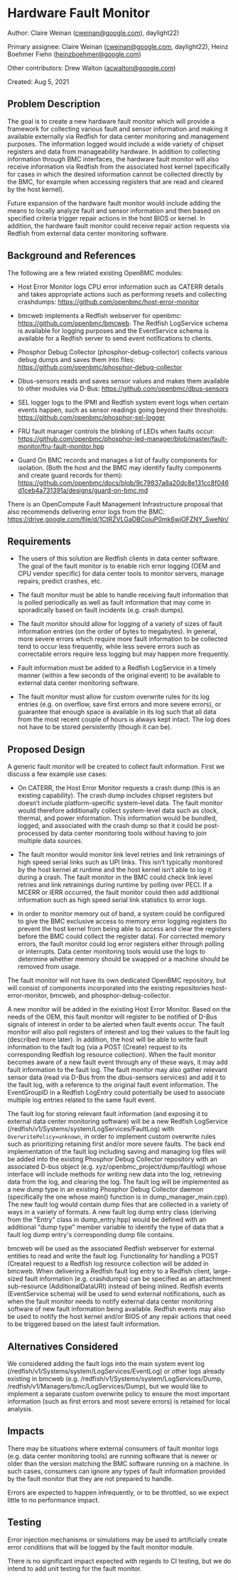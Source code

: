 # Hardware Fault Monitor

Author:
  Claire Weinan (cweinan@google.com), daylight22)

Primary assignee:
  Claire Weinan (cweinan@google.com, daylight22),
  Heinz Boehmer Fiehn (heinzboehmer@google.com)

Other contributors:
  Drew Walton (acwalton@google.com)

Created:
  Aug 5, 2021

## Problem Description
The goal is to create a new hardware fault monitor which will provide a
framework for collecting various fault and sensor information and making it
available externally via Redfish for data center monitoring and management
purposes. The information logged would include a wide variety of chipset
registers and data from manageability hardware. In addition to collecting
information through BMC interfaces, the hardware fault monitor will also
receive information via Redfish from the associated host kernel (specifically
for cases in which the desired information cannot be collected directly by the
BMC, for example when accessing registers that are read and cleared by the host
kernel).

Future expansion of the hardware fault monitor would include adding the means
to locally analyze fault and sensor information and then based on specified
criteria trigger repair actions in the host BIOS or kernel. In addition, the
hardware fault monitor could receive repair action requests via Redfish from
external data center monitoring software.


## Background and References
The following are a few related existing OpenBMC modules:

- Host Error Monitor logs CPU error information such as CATERR details and
  takes appropriate actions such as performing resets and collecting
  crashdumps: https://github.com/openbmc/host-error-monitor

- bmcweb implements a Redfish webserver for openbmc:
  https://github.com/openbmc/bmcweb. The Redfish LogService schema is available
  for logging purposes and the EventService schema is available for a Redfish
  server to send event notifications to clients.

- Phosphor Debug Collector (phosphor-debug-collector) collects various debug
  dumps and saves them into files:
  https://github.com/openbmc/phosphor-debug-collector

- Dbus-sensors reads and saves sensor values and makes them available to other
  modules via D-Bus: https://github.com/openbmc/dbus-sensors

- SEL logger logs to the IPMI and Redfish system event logs when certain events
  happen, such as sensor readings going beyond their thresholds:
  https://github.com/openbmc/phosphor-sel-logger

- FRU fault manager controls the blinking of LEDs when faults occur:
  https://github.com/openbmc/phosphor-led-manager/blob/master/fault-monitor/fru-fault-monitor.hpp

- Guard On BMC records and manages a list of faulty components for isolation.
  (Both the host and the BMC may identify faulty components and create guard
  records for them):
  https://github.com/openbmc/docs/blob/9c79837a8a20dc8e131cc8f046d1ceb4a731391a/designs/guard-on-bmc.md

There is an OpenCompute Fault Management Infrastructure proposal that also
recommends delivering error logs from the BMC:
https://drive.google.com/file/d/1CtRZVLGaDBCoiuP0mk6wjOFZNY_SweNn/


## Requirements
- The users of this solution are Redfish clients in data center software. The
  goal of the fault monitor is to enable rich error logging (OEM and CPU vendor
  specific) for data center tools to monitor servers, manage repairs, predict
  crashes, etc.

- The fault monitor must be able to handle receiving fault information that is
  polled periodically as well as fault information that may come in
  sporadically based on fault incidents (e.g. crash dumps).

- The fault monitor should allow for logging of a variety of sizes of fault
  information entries (on the order of bytes to megabytes). In general, more
  severe errors which require more fault information to be collected tend to
  occur less frequently, while less severe errors such as correctable errors
  require less logging but may happen more frequently.

- Fault information must be added to a Redfish LogService in a timely manner
  (within a few seconds of the original event) to be available to external data
  center monitoring software.

- The fault monitor must allow for custom overwrite rules for its log entries
  (e.g. on overflow, save first errors and more severe errors), or guarantee
  that enough space is available in its log such that all data from the most
  recent couple of hours is always kept intact. The log does not have to be
  stored persistently (though it can be).


## Proposed Design
A generic fault monitor will be created to collect fault information. First we
discuss a few example use cases:

- On CATERR, the Host Error Monitor requests a crash dump (this is an existing
  capability). The crash dump includes chipset registers but doesn’t include
  platform-specific system-level data. The fault monitor would therefore
  additionally collect system-level data such as clock, thermal, and power
  information. This information would be bundled, logged, and associated with
  the crash dump so that it could be post-processed by data center monitoring
  tools without having to join multiple data sources.

- The fault monitor would monitor link level retries and link retrainings of
  high speed serial links such as UPI links. This isn’t typically monitored by
  the host kernel at runtime and the host kernel isn’t able to log it during a
  crash. The fault monitor in the BMC could check link level retries and link
  retrainings during runtime by polling over PECI. If a MCERR or IERR occurred,
  the fault monitor could then add additional information such as high speed
  serial link statistics to error logs.

- In order to monitor memory out of band, a system could be configured to give
  the BMC exclusive access to memory error logging registers (to prevent the
  host kernel from being able to access and clear the registers before the BMC
  could collect the register data). For corrected memory errors, the fault
  monitor could log error registers either through polling or interrupts. Data
  center monitoring tools would use the logs to determine whether memory should
  be swapped or a machine should be removed from usage.

The fault monitor will not have its own dedicated OpenBMC repository, but will
consist of components incorporated into the existing repositories
host-error-monitor, bmcweb, and phosphor-debug-collector.

A new monitor will be added in the existing Host Error Monitor. Based on the
needs of the OEM, this fault monitor will register to be notified of D-Bus
signals of interest in order to be alerted when fault events occur. The fault
monitor will also poll registers of interest and log their values to the fault
log (described more later). In addition, the host will be able to write fault
information to the fault log (via a POST (Create) request to its corresponding
Redfish log resource collection). When the fault monitor becomes aware of a new
fault event through any of these ways, it may add fault information to the
fault log. The fault monitor may also gather relevant sensor data (read via
D-Bus from the dbus-sensors services) and add it to the fault log, with a
reference to the original fault event information. The EventGroupID in a
Redfish LogEntry could potentially be used to associate multiple log entries
related to the same fault event.

The fault log for storing relevant fault information (and exposing it to
external data center monitoring software) will be a new Redfish LogService
(/redfish/v1/Systems/system/LogServices/FaultLog) with
`OverwritePolicy=unknown`, in order to implement custom overwrite rules such as
prioritizing retaining first and/or more severe faults. The back end
implementation of the fault log including saving and managing log files will be
added into the existing Phosphor Debug Collector repository with an associated
D-bus object (e.g. xyz/openbmc_project/dump/faultlog) whose interface will
include methods for writing new data into the log, retrieving data from the
log, and clearing the log. The fault log will be implemented as a new dump type
in an existing Phosphor Debug Collector daemon (specifically the one whose
main() function is in dump_manager_main.cpp). The new fault log would contain
dump files that are collected in a variety of ways in a variety of formats. A
new fault log dump entry class (deriving from the "Entry" class in
dump_entry.hpp) would be defined with an additional "dump type" member variable
to identify the type of data that a fault log dump entry's corresponding dump
file contains.

bmcweb will be used as the associated Redfish webserver for external entities
to read and write the fault log. Functionality for handling a POST (Create)
request to a Redfish log resource collection will be added in bmcweb. When
delivering a Redfish fault log entry to a Redfish client, large-sized fault
information (e.g. crashdumps) can be specified as an attachment sub-resource
(AdditionalDataURI) instead of being inlined. Redfish events (EventService
schema) will be used to send external notifications, such as when the fault
monitor needs to notify external data center monitoring software of new fault
information being available. Redfish events may also be used to notify the host
kernel and/or BIOS of any repair actions that need to be triggered based on the
latest fault information.


## Alternatives Considered
We considered adding the fault logs into the main system event log
(/redfish/v1/Systems/system/LogServices/EventLog) or other logs already
existing in bmcweb (e.g. /redfish/v1/Systems/system/LogServices/Dump,
/redfish/v1/Managers/bmc/LogServices/Dump), but we would like to implement a
separate custom overwrite policy to ensure the most important information (such
as first errors and most severe errors) is retained for local analysis.


## Impacts
There may be situations where external consumers of fault monitor logs (e.g.
data center monitoring tools) are running software that is newer or older than
the version matching the BMC software running on a machine. In such cases,
consumers can ignore any types of fault information provided by the fault
monitor that they are not prepared to handle.

Errors are expected to happen infrequently, or to be throttled, so we expect
little to no performance impact.

## Testing
Error injection mechanisms or simulations may be used to artificially create
error conditions that will be logged by the fault monitor module.

There is no significant impact expected with regards to CI testing, but we do
intend to add unit testing for the fault monitor.
